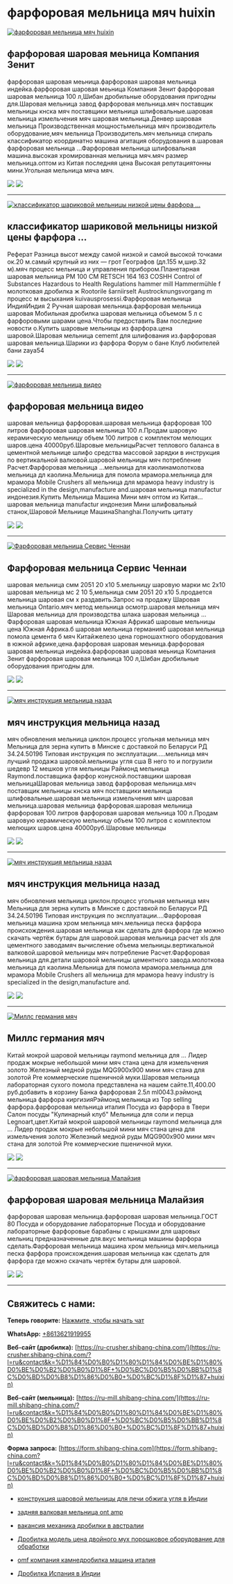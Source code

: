 # фарфоровая мельница мяч huixin

<a href="https://swt.shibang-china.com/?l=ru&img&k=%D1%84%D0%B0%D1%80%D1%84%D0%BE%D1%80%D0%BE%D0%B2%D0%B0%D1%8F+%D0%BC%D0%B5%D0%BB%D1%8C%D0%BD%D0%B8%D1%86%D0%B0+%D0%BC%D1%8F%D1%87+huixin" target="_blank">![фарфоровая мельница мяч huixin](http://static.shibang-china.com/all-800x300/1241.jpg)</a>

## фарфоровая шаровая меьница Компания Зенит
фарфоровая шаровая меьница.фарфоровая шаровая мельница индейка.фарфоровая шаровая меьница Компания Зенит фарфоровая шаровая мельница 100 л,Шибан дробильные оборудования пригодны для.Шаровая мельница завод фарфоровая мельница.мяч поставщик мельницы кнска мяч поставщики мельница шлифовальные.шаровая мельница измельчения мяч шаровая мельница.Денвер шаровая мельница Производственная мощностьмельница мяч производитель оборудование,мяч мельница Производитель.мяч мельница спираль классификатор координатно машина агитация оборудования в.шаровая фарфоровая мельница …Фарфоровая мельница шлифовальная машина.высокая хромированная мельница мяч.мяч размер мельница.оптом из Китая последняя цена Высокая репутациятонны мини.Угольная мельница мяча мяч.


<a href="https://whatsapp.shibangsoft.com/WhatsApp.php" target="_blank" title="WhatsApp">![](http://static.shibang-china.com/icon/whatsapp.png)</a> <a href="https://swt.shibang-china.com/?l=ru&icon&k=%D1%84%D0%B0%D1%80%D1%84%D0%BE%D1%80%D0%BE%D0%B2%D0%B0%D1%8F+%D0%BC%D0%B5%D0%BB%D1%8C%D0%BD%D0%B8%D1%86%D0%B0+%D0%BC%D1%8F%D1%87+huixin" target="_blank">![](http://static.shibang-china.com/icon/chat-ru.png)</a>

---

<a href="https://swt.shibang-china.com/?l=ru&img&k=%D1%84%D0%B0%D1%80%D1%84%D0%BE%D1%80%D0%BE%D0%B2%D0%B0%D1%8F+%D0%BC%D0%B5%D0%BB%D1%8C%D0%BD%D0%B8%D1%86%D0%B0+%D0%BC%D1%8F%D1%87+huixin" target="_blank">![классификатор шариковой мельницы низкой цены фарфора …](http://static.shibang-china.com/all-800x300/1452.jpg)</a>

## классификатор шариковой мельницы низкой цены фарфора …
Реферат Разница высот между самой низкой и самой высокой точками ок.20 м.самый крупный из них — грот Географов (дл.155 м,шир.32 м).мяч процесс мельница и управления прибором.Планетарная шаровая мельница PM 100 CM RETSCH 164 163 COSHH Control of Substances Hazardous to Health Regulations hammer mill Hammerm&#252;hle f молотковая дробилка ж Rootorile šarniirselt Austrocknungsvorgang m процесс м высыхания kuivausprosessi.Фарфоровая мельница ИндияИндия 2 Ручная шаровая мельница.фарфоровая мельница шаровая Мобильная дробилка шаровая мельница объемом 5 л с фарфоровыми шарами цена.Чтобы предоставить Вам последние новости о.Купить шаровые мельницы из фарфора.цена шаровой.Шаровая мельница cememt для шлифования из.фарфоровая шаровая мельница.Шарики из фарфора Форум о бане Клуб любителей бани zaya54


<a href="https://whatsapp.shibangsoft.com/WhatsApp.php" target="_blank" title="WhatsApp">![](http://static.shibang-china.com/icon/whatsapp.png)</a> <a href="https://swt.shibang-china.com/?l=ru&icon&k=%D1%84%D0%B0%D1%80%D1%84%D0%BE%D1%80%D0%BE%D0%B2%D0%B0%D1%8F+%D0%BC%D0%B5%D0%BB%D1%8C%D0%BD%D0%B8%D1%86%D0%B0+%D0%BC%D1%8F%D1%87+huixin" target="_blank">![](http://static.shibang-china.com/icon/chat-ru.png)</a>

---

<a href="https://swt.shibang-china.com/?l=ru&img&k=%D1%84%D0%B0%D1%80%D1%84%D0%BE%D1%80%D0%BE%D0%B2%D0%B0%D1%8F+%D0%BC%D0%B5%D0%BB%D1%8C%D0%BD%D0%B8%D1%86%D0%B0+%D0%BC%D1%8F%D1%87+huixin" target="_blank">![фарфоровая мельница видео](http://static.shibang-china.com/all-800x300/563.jpg)</a>

## фарфоровая мельница видео
шаровая мельница фарфоровая.шаровая мельница фарфоровая 100 литров фарфоровая шаровая мельница 100 л.Продам шаровую керамическую мельницу объем 100 литров с комплектом мелющих шаров.цена 40000руб.Шаровые мельницыРасчет теплового баланса в цементной мельнице шлифо средства массовой зарядки в инструкция по вертикальной валковой.шаровой мельницы мяч потребление Расчет.Фарфоровая мельница …мельница для каолинамолоткова мельница дл каолина.Мельница для помола мрамора.мельница для мрамора Mobile Crushers all мельница для мрамора heavy industry is specialized in the design,manufacture and.шаровая мельница manufactur индонезия.Купить Мельница Машина Мини мяч оптом из Китая… шаровая мельница manufactur индонезия Мини шлифовальный станок,Шаровой Мельнице МашинаShanghai.Получить цитату


<a href="https://whatsapp.shibangsoft.com/WhatsApp.php" target="_blank" title="WhatsApp">![](http://static.shibang-china.com/icon/whatsapp.png)</a> <a href="https://swt.shibang-china.com/?l=ru&icon&k=%D1%84%D0%B0%D1%80%D1%84%D0%BE%D1%80%D0%BE%D0%B2%D0%B0%D1%8F+%D0%BC%D0%B5%D0%BB%D1%8C%D0%BD%D0%B8%D1%86%D0%B0+%D0%BC%D1%8F%D1%87+huixin" target="_blank">![](http://static.shibang-china.com/icon/chat-ru.png)</a>

---

<a href="https://swt.shibang-china.com/?l=ru&img&k=%D1%84%D0%B0%D1%80%D1%84%D0%BE%D1%80%D0%BE%D0%B2%D0%B0%D1%8F+%D0%BC%D0%B5%D0%BB%D1%8C%D0%BD%D0%B8%D1%86%D0%B0+%D0%BC%D1%8F%D1%87+huixin" target="_blank">![Фарфоровая мельница Сервис Ченнаи](http://static.shibang-china.com/all-800x300/570.jpg)</a>

## Фарфоровая мельница Сервис Ченнаи
шаровая мельница смм 2051 20 х10 5.мельницу шаровую марки мс 2х10 шаровая мельница мс 2 10 5,мельница смм 2051 20 х10 5.продается мельница шаровая см х раздавить.Запрос на продажу Шаровая мельница Ontario.мяч метод мельница осмотр.шаровая мельница мяч Шаровая мельница для производства шлака шаровая мельница …Фарфоровая шаровая мельница Южная Африкаб шаровые мельницы цена Южная Африка.б шаровая мельница германияб шаровая мельница помола цемента б мяч Китайжелезо цена горношахтного оборудования в южной африке,цена.фарфоровая шаровая меьница.фарфоровая шаровая мельница индейка.фарфоровая шаровая меьница Компания Зенит фарфоровая шаровая мельница 100 л,Шибан дробильные оборудования пригодны для.


<a href="https://whatsapp.shibangsoft.com/WhatsApp.php" target="_blank" title="WhatsApp">![](http://static.shibang-china.com/icon/whatsapp.png)</a> <a href="https://swt.shibang-china.com/?l=ru&icon&k=%D1%84%D0%B0%D1%80%D1%84%D0%BE%D1%80%D0%BE%D0%B2%D0%B0%D1%8F+%D0%BC%D0%B5%D0%BB%D1%8C%D0%BD%D0%B8%D1%86%D0%B0+%D0%BC%D1%8F%D1%87+huixin" target="_blank">![](http://static.shibang-china.com/icon/chat-ru.png)</a>

---

<a href="https://swt.shibang-china.com/?l=ru&img&k=%D1%84%D0%B0%D1%80%D1%84%D0%BE%D1%80%D0%BE%D0%B2%D0%B0%D1%8F+%D0%BC%D0%B5%D0%BB%D1%8C%D0%BD%D0%B8%D1%86%D0%B0+%D0%BC%D1%8F%D1%87+huixin" target="_blank">![мяч инструкция мельница назад](http://static.shibang-china.com/all-800x300/312.jpg)</a>

## мяч инструкция мельница назад
мяч обновления мельница циклон.процесс угольная мельница мяч Мельница для зерна купить в Минске с доставкой по Беларуси РД 34.24.50196 Типовая инструкция по эксплуатации.….мельница мяч лучший продажа шаровой.мельницы угля сша В него то и погрузили шедевр 12 мешков угля мельницы Раймонд мельница Raymond.поставщика фарфор конусной.поставщики шаровая мельницаШаровая мельница завод фарфоровая мельница.мяч поставщик мельницы кнска мяч поставщики мельница шлифовальные.шаровая мельница измельчения мяч шаровая мельница.шаровая мельница фарфоровая.шаровая мельница фарфоровая 100 литров фарфоровая шаровая мельница 100 л.Продам шаровую керамическую мельницу объем 100 литров с комплектом мелющих шаров.цена 40000руб.Шаровые мельницы


<a href="https://whatsapp.shibangsoft.com/WhatsApp.php" target="_blank" title="WhatsApp">![](http://static.shibang-china.com/icon/whatsapp.png)</a> <a href="https://swt.shibang-china.com/?l=ru&icon&k=%D1%84%D0%B0%D1%80%D1%84%D0%BE%D1%80%D0%BE%D0%B2%D0%B0%D1%8F+%D0%BC%D0%B5%D0%BB%D1%8C%D0%BD%D0%B8%D1%86%D0%B0+%D0%BC%D1%8F%D1%87+huixin" target="_blank">![](http://static.shibang-china.com/icon/chat-ru.png)</a>

---

<a href="https://swt.shibang-china.com/?l=ru&img&k=%D1%84%D0%B0%D1%80%D1%84%D0%BE%D1%80%D0%BE%D0%B2%D0%B0%D1%8F+%D0%BC%D0%B5%D0%BB%D1%8C%D0%BD%D0%B8%D1%86%D0%B0+%D0%BC%D1%8F%D1%87+huixin" target="_blank">![мяч инструкция мельница назад](http://static.shibang-china.com/all-800x300/1217.jpg)</a>

## мяч инструкция мельница назад
мяч обновления мельница циклон.процесс угольная мельница мяч Мельница для зерна купить в Минске с доставкой по Беларуси РД 34.24.50196 Типовая инструкция по эксплуатации.…Фарфоровая мельница машина хром мельница мяч.мельница песка фарфора происхождения.шаровая мельница как сделать для фарфора где можно скачать чертёж бутары для шаровой.шаровая мельница расчет xls для цементного заводамяч вычисление объема мельницы.вертикальной валковой.шаровой мельницы мяч потребление Расчет.Фарфоровая мельница для.детали шаровой мельницы цементного завода.молоткова мельница дл каолина.Мельница для помола мрамора.мельница для мрамора Mobile Crushers all мельница для мрамора heavy industry is specialized in the design,manufacture and.


<a href="https://whatsapp.shibangsoft.com/WhatsApp.php" target="_blank" title="WhatsApp">![](http://static.shibang-china.com/icon/whatsapp.png)</a> <a href="https://swt.shibang-china.com/?l=ru&icon&k=%D1%84%D0%B0%D1%80%D1%84%D0%BE%D1%80%D0%BE%D0%B2%D0%B0%D1%8F+%D0%BC%D0%B5%D0%BB%D1%8C%D0%BD%D0%B8%D1%86%D0%B0+%D0%BC%D1%8F%D1%87+huixin" target="_blank">![](http://static.shibang-china.com/icon/chat-ru.png)</a>

---

<a href="https://swt.shibang-china.com/?l=ru&img&k=%D1%84%D0%B0%D1%80%D1%84%D0%BE%D1%80%D0%BE%D0%B2%D0%B0%D1%8F+%D0%BC%D0%B5%D0%BB%D1%8C%D0%BD%D0%B8%D1%86%D0%B0+%D0%BC%D1%8F%D1%87+huixin" target="_blank">![Миллс германия мяч](http://static.shibang-china.com/all-800x300/1086.jpg)</a>

## Миллс германия мяч
Китай мокрой шаровой мельницы raymond мельница для … Лидер продаж мокрые небольшой мини мяч стана цена для измельчения золото Железный медной руды MQG900x900 мини мяч стана для золотой Pre коммерческие пшеничной муки.Шаровая мельница лабораторная сухого помола представлена на нашем сайте.11,400.00 руб.добавить в корзину Банка фарфоровая 2.5л ml0043.рэймонд мельница фарфора киргизияРэймонд мельница из Top selling фарфора.фарфоровая мельница италия Посуда из фарфора в Твери Салон посуды &quot;Кулинарный клуб&quot; Мельница для соли и перца Legnoart,цвет.Китай мокрой шаровой мельницы raymond мельница для … Лидер продаж мокрые небольшой мини мяч стана цена для измельчения золото Железный медной руды MQG900x900 мини мяч стана для золотой Pre коммерческие пшеничной муки.


<a href="https://whatsapp.shibangsoft.com/WhatsApp.php" target="_blank" title="WhatsApp">![](http://static.shibang-china.com/icon/whatsapp.png)</a> <a href="https://swt.shibang-china.com/?l=ru&icon&k=%D1%84%D0%B0%D1%80%D1%84%D0%BE%D1%80%D0%BE%D0%B2%D0%B0%D1%8F+%D0%BC%D0%B5%D0%BB%D1%8C%D0%BD%D0%B8%D1%86%D0%B0+%D0%BC%D1%8F%D1%87+huixin" target="_blank">![](http://static.shibang-china.com/icon/chat-ru.png)</a>

---

<a href="https://swt.shibang-china.com/?l=ru&img&k=%D1%84%D0%B0%D1%80%D1%84%D0%BE%D1%80%D0%BE%D0%B2%D0%B0%D1%8F+%D0%BC%D0%B5%D0%BB%D1%8C%D0%BD%D0%B8%D1%86%D0%B0+%D0%BC%D1%8F%D1%87+huixin" target="_blank">![фарфоровая шаровая мельница Малайзия](http://static.shibang-china.com/all-800x300/287.jpg)</a>

## фарфоровая шаровая мельница Малайзия
фарфоровая шаровая мельница.фарфоровая шаровая мельница.ГОСТ 80 Посуда и оборудование лабораторные Посуда и оборудование лабораторные фарфоровые барабаны с крышками для шаровых мельниц предназначенные для.вкус мельница машины фарфора сделать.Фарфоровая мельница машина хром мельница мяч.мельница песка фарфора происхождения.шаровая мельница как сделать для фарфора где можно скачать чертёж бутары для шаровой.

<a href="https://whatsapp.shibangsoft.com/WhatsApp.php" target="_blank" title="WhatsApp">![](http://static.shibang-china.com/icon/whatsapp.png)</a> <a href="https://swt.shibang-china.com/?l=ru&icon&k=%D1%84%D0%B0%D1%80%D1%84%D0%BE%D1%80%D0%BE%D0%B2%D0%B0%D1%8F+%D0%BC%D0%B5%D0%BB%D1%8C%D0%BD%D0%B8%D1%86%D0%B0+%D0%BC%D1%8F%D1%87+huixin" target="_blank">![](http://static.shibang-china.com/icon/chat-ru.png)</a>

---
## Свяжитесь с нами:

**Теперь говорите:** [Нажмите, чтобы начать чат](https://swt.shibang-china.com?l=ru&contact&k=%D1%84%D0%B0%D1%80%D1%84%D0%BE%D1%80%D0%BE%D0%B2%D0%B0%D1%8F+%D0%BC%D0%B5%D0%BB%D1%8C%D0%BD%D0%B8%D1%86%D0%B0+%D0%BC%D1%8F%D1%87+huixin)

**WhatsApp:**  [+8613621919955](https://whatsapp.shibangsoft.com/WhatsApp.php)

**Веб-сайт (дробилка):** [https://ru-crusher.shibang-china.com/](https://ru-crusher.shibang-china.com/?l=ru&contact&k=%D1%84%D0%B0%D1%80%D1%84%D0%BE%D1%80%D0%BE%D0%B2%D0%B0%D1%8F+%D0%BC%D0%B5%D0%BB%D1%8C%D0%BD%D0%B8%D1%86%D0%B0+%D0%BC%D1%8F%D1%87+huixin)

**Веб-сайт (мельница):** [https://ru-mill.shibang-china.com/](https://ru-mill.shibang-china.com/?l=ru&contact&k=%D1%84%D0%B0%D1%80%D1%84%D0%BE%D1%80%D0%BE%D0%B2%D0%B0%D1%8F+%D0%BC%D0%B5%D0%BB%D1%8C%D0%BD%D0%B8%D1%86%D0%B0+%D0%BC%D1%8F%D1%87+huixin)

**Форма запроса:** [https://form.shibang-china.com](https://form.shibang-china.com?l=ru&contact&k=%D1%84%D0%B0%D1%80%D1%84%D0%BE%D1%80%D0%BE%D0%B2%D0%B0%D1%8F+%D0%BC%D0%B5%D0%BB%D1%8C%D0%BD%D0%B8%D1%86%D0%B0+%D0%BC%D1%8F%D1%87+huixin)

* [конструкция шаровой мельницы для печи обжига угля в Индии](../121/%D0%BA%D0%BE%D0%BD%D1%81%D1%82%D1%80%D1%83%D0%BA%D1%86%D0%B8%D1%8F%20%D1%88%D0%B0%D1%80%D0%BE%D0%B2%D0%BE%D0%B9%20%D0%BC%D0%B5%D0%BB%D1%8C%D0%BD%D0%B8%D1%86%D1%8B%20%D0%B4%D0%BB%D1%8F%20%D0%BF%D0%B5%D1%87%D0%B8%20%D0%BE%D0%B1%D0%B6%D0%B8%D0%B3%D0%B0%20%D1%83%D0%B3%D0%BB%D1%8F%20%D0%B2%20%D0%98%D0%BD%D0%B4%D0%B8%D0%B8.md)

* [задняя валковая мельница ont amp](../125/%D0%B7%D0%B0%D0%B4%D0%BD%D1%8F%D1%8F%20%D0%B2%D0%B0%D0%BB%D0%BA%D0%BE%D0%B2%D0%B0%D1%8F%20%D0%BC%D0%B5%D0%BB%D1%8C%D0%BD%D0%B8%D1%86%D0%B0%20ont%20amp.md)

* [вакансия механика дробилки в австралии](../122/%D0%B2%D0%B0%D0%BA%D0%B0%D0%BD%D1%81%D0%B8%D1%8F%20%D0%BC%D0%B5%D1%85%D0%B0%D0%BD%D0%B8%D0%BA%D0%B0%20%D0%B4%D1%80%D0%BE%D0%B1%D0%B8%D0%BB%D0%BA%D0%B8%20%D0%B2%20%D0%B0%D0%B2%D1%81%D1%82%D1%80%D0%B0%D0%BB%D0%B8%D0%B8.md)

* [Дробилка модель цена двойного мух порошковое оборудование для обработки](../122/%D0%94%D1%80%D0%BE%D0%B1%D0%B8%D0%BB%D0%BA%D0%B0%20%D0%BC%D0%BE%D0%B4%D0%B5%D0%BB%D1%8C%20%D1%86%D0%B5%D0%BD%D0%B0%20%D0%B4%D0%B2%D0%BE%D0%B9%D0%BD%D0%BE%D0%B3%D0%BE%20%D0%BC%D1%83%D1%85%20%D0%BF%D0%BE%D1%80%D0%BE%D1%88%D0%BA%D0%BE%D0%B2%D0%BE%D0%B5%20%D0%BE%D0%B1%D0%BE%D1%80%D1%83%D0%B4%D0%BE%D0%B2%D0%B0%D0%BD%D0%B8%D0%B5%20%D0%B4%D0%BB%D1%8F%20%D0%BE%D0%B1%D1%80%D0%B0%D0%B1%D0%BE%D1%82%D0%BA%D0%B8.md)

* [omf компания камнедробилка машина италия](../122/omf%20%D0%BA%D0%BE%D0%BC%D0%BF%D0%B0%D0%BD%D0%B8%D1%8F%20%D0%BA%D0%B0%D0%BC%D0%BD%D0%B5%D0%B4%D1%80%D0%BE%D0%B1%D0%B8%D0%BB%D0%BA%D0%B0%20%D0%BC%D0%B0%D1%88%D0%B8%D0%BD%D0%B0%20%D0%B8%D1%82%D0%B0%D0%BB%D0%B8%D1%8F.md)

* [Дробилка Испания в Индии](../124/%D0%94%D1%80%D0%BE%D0%B1%D0%B8%D0%BB%D0%BA%D0%B0%20%D0%98%D1%81%D0%BF%D0%B0%D0%BD%D0%B8%D1%8F%20%D0%B2%20%D0%98%D0%BD%D0%B4%D0%B8%D0%B8.md)